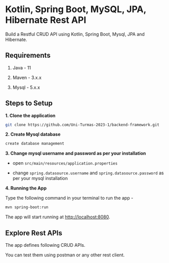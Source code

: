 # Kotlin, Spring Boot, MySQL, JPA, Hibernate Rest API

Build a Restful CRUD API using Kotlin, Spring Boot, Mysql, JPA and Hibernate.

## Requirements

1. Java - 11

2. Maven - 3.x.x

3. Mysql - 5.x.x

## Steps to Setup

**1. Clone the application**

```bash
git clone https://github.com/Uni-Turmas-2023-1/backend-framework.git
```

**2. Create Mysql database**
```bash
create database management
```

**3. Change mysql username and password as per your installation**

+ open `src/main/resources/application.properties`

+ change `spring.datasource.username` and `spring.datasource.password` as per your mysql installation

**4. Running the App**

Type the following command in your terminal to run the app -

```bash
mvn spring-boot:run
```

The app will start running at <http://localhost:8080>.

## Explore Rest APIs

The app defines following CRUD APIs.



You can test them using postman or any other rest client.